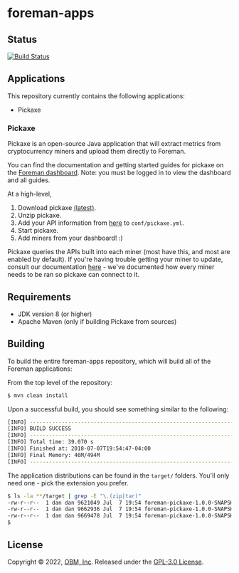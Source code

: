 # foreman-apps

## Status ##

[![Build Status](https://travis-ci.com/foremanmining/foreman-apps.svg?branch=master)](https://travis-ci.com/foremanmining/foreman-apps)

## Applications ##

This repository currently contains the following applications:

- Pickaxe

### Pickaxe ###

Pickaxe is an open-source Java application that will extract metrics from cryptocurrency miners and upload them directly to Foreman.

You can find the documentation and getting started guides for pickaxe on the [Foreman dashboard](https://dashboard.foreman.mn/dashboard/support/pickaxe/).  Note: you must be logged in to view the dashboard and all guides.

At a high-level,

1. Download pickaxe [(latest)](https://github.com/foremanmining/foreman-apps/releases).
2. Unzip pickaxe.
3. Add your API information from [here](https://dashboard.foreman.mn/dashboard/profile/) to `conf/pickaxe.yml`.
4. Start pickaxe.
5. Add miners from your dashboard! :)

Pickaxe queries the APIs built into each miner (most have this, and most are enabled by default).  If you're having trouble getting your miner to update, consult our documentation [here](https://dashboard.foreman.mn/dashboard/support/miners/) - we've documented how every miner needs to be ran so pickaxe can connect to it.

## Requirements ##

- JDK version 8 (or higher)
- Apache Maven (only if building Pickaxe from sources)

## Building ##

To build the entire foreman-apps repository, which will build all of the Foreman applications:

From the top level of the repository:

```sh
$ mvn clean install
```

Upon a successful build, you should see something similar to the following:

```sh
[INFO] ------------------------------------------------------------------------
[INFO] BUILD SUCCESS
[INFO] ------------------------------------------------------------------------
[INFO] Total time: 39.070 s
[INFO] Finished at: 2018-07-07T19:54:47-04:00
[INFO] Final Memory: 46M/494M
[INFO] ------------------------------------------------------------------------
```

The application distributions can be found in the `target/` folders.  You'll only need one - pick the extension you prefer.

```sh
$ ls -la **/target | grep -E "\.(zip|tar)"
-rw-r--r--  1 dan dan 9621049 Jul  7 19:54 foreman-pickaxe-1.0.0-SNAPSHOT-bin.tar.bz2
-rw-r--r--  1 dan dan 9662936 Jul  7 19:54 foreman-pickaxe-1.0.0-SNAPSHOT-bin.tar.gz
-rw-r--r--  1 dan dan 9669478 Jul  7 19:54 foreman-pickaxe-1.0.0-SNAPSHOT-bin.zip
$

```

## License ##

Copyright © 2022, [OBM, Inc](https://obm.mn/).  Released under the [GPL-3.0 License](LICENSE).
